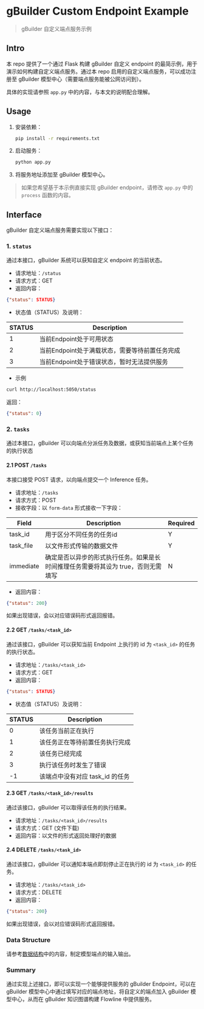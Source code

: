 # gBuilder Custom Endpoint Example

> gBuilder 自定义端点服务示例

## Intro

本 repo 提供了一个通过 Flask 构建 gBuilder 自定义 endpoint 的最简示例，用于演示如何构建自定义端点服务。通过本 repo 启用的自定义端点服务，可以成功注册至 gBuilder 模型中心（需要端点服务能被公网访问到）。

具体的实现请参照 `app.py` 中的内容，与本文的说明配合理解。

## Usage

1. 安装依赖：
    ```bash
    pip install -r requirements.txt
    ```
2. 启动服务：
    ```bash
    python app.py
    ```
3. 将服务地址添加至 gBuilder 模型中心。

> 如果您希望基于本示例直接实现 gBuilder endpoint，请修改 `app.py` 中的 `process` 函数的内容。

## Interface

gBuilder 自定义端点服务需要实现以下接口：

### 1. `status`

通过本接口，gBuilder 系统可以获知自定义 endpoint 的当前状态。

- 请求地址：`/status`
- 请求方式：GET
- 返回内容：
```json
{"status": STATUS}
```
- 状态值（STATUS）及说明：

| STATUS | Description |
|---|---|
| 1 | 当前Endpoint处于可用状态 |
| 2 | 当前Endpoint处于满载状态，需要等待前置任务完成 |
| 3 | 当前Endpoint处于错误状态，暂时无法提供服务 |

- 示例
```bash
curl http://localhost:5050/status
```
返回：
```JSON
{"status": 0}
```

### 2. `tasks`

通过本接口，gBuilder 可以向端点分派任务及数据，或获知当前端点上某个任务的执行状态

#### 2.1 POST `/tasks`

本接口接受 POST 请求，以向端点提交一个 Inference 任务。

- 请求地址：`/tasks`
- 请求方式：POST
- 接收字段：以 `form-data` 形式接收一下字段：


| Field | Description | Required |
|---|---|---|
| task_id | 用于区分不同任务的任务id | Y |
| task_file | 以文件形式传输的数据文件 | Y |
| immediate | 确定是否以异步的形式执行任务。如果是长时间推理任务需要将其设为 true，否则无需填写 | N |

- 返回内容：

```json
{"status": 200}
```

如果出现错误，会以对应错误码形式返回报错。


#### 2.2 GET `/tasks/<task_id>`

通过该接口，gBuilder 可以获知当前 Endpoint 上执行的 id 为 `<task_id>` 的任务的执行状态。

- 请求地址：`/tasks/<task_id>`
- 请求方式：GET
- 返回内容：
```json
{"status": STATUS}
```
- 状态值（STATUS）及说明：

| STATUS | Description |
|---|---|
| 0 | 该任务当前正在执行 |
| 1 | 该任务正在等待前置任务执行完成 |
| 2 | 该任务已经完成 |
| 3 | 执行该任务时发生了错误 |
| -1 | 该端点中没有对应 task_id 的任务 |


#### 2.3 GET `/tasks/<task_id>/results`

通过该接口，gBuilder 可以取得该任务的执行结果。

- 请求地址：`/tasks/<task_id>/results`
- 请求方式：GET (文件下载)
- 返回内容：以文件的形式返回处理好的数据

#### 2.4 DELETE `/tasks/<task_id>`

通过该接口，gBuilder 可以通知本端点即刻停止正在执行的 id 为 `<task_id>` 的任务。

- 请求地址：`/tasks/<task_id>`
- 请求方式：DELETE
- 返回内容：
```json
{"status": 200}
```

如果出现错误，会以对应错误码形式返回报错。

### Data Structure

请参考[数据结构](./STRUCT.md)中的内容，制定模型端点的输入输出。

### Summary

通过实现上述接口，即可以实现一个能够提供服务的 gBuilder Endpoint，可以在 gBuilder 模型中心中通过填写对应的端点地址，将自定义的端点加入 gBuilder 模型中心，从而在 gBuilder 知识图谱构建 Flowline 中提供服务。
